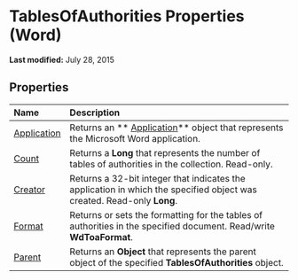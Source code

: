 
# TablesOfAuthorities Properties (Word)

 **Last modified:** July 28, 2015


## Properties



|**Name**|**Description**|
|:-----|:-----|
| [Application](72206d57-560f-3683-ad9d-57728bb5e7e2.md)|Returns an  ** [Application](d1cf6f8f-4e88-bf01-93b4-90a83f79cb44.md)** object that represents the Microsoft Word application.|
| [Count](c0690c2f-c33c-f4a5-f0b4-ddbd37fb8081.md)|Returns a  **Long** that represents the number of tables of authorities in the collection. Read-only.|
| [Creator](05961d38-4bba-45d3-1c13-110b7363f7fd.md)|Returns a 32-bit integer that indicates the application in which the specified object was created. Read-only  **Long**.|
| [Format](e0633bd6-b563-4c68-9ecb-b57be312ed06.md)|Returns or sets the formatting for the tables of authorities in the specified document. Read/write  **WdToaFormat**.|
| [Parent](d265451b-3dff-a502-b1cb-e7921590c31e.md)|Returns an  **Object** that represents the parent object of the specified **TablesOfAuthorities** object.|
